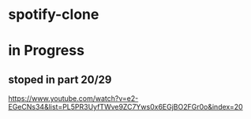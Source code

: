 # spotify-clone



# in Progress

## stoped in part 20/29
https://www.youtube.com/watch?v=e2-EGeCNs34&list=PL5PR3UyfTWve9ZC7Yws0x6EGjBO2FGr0o&index=20
